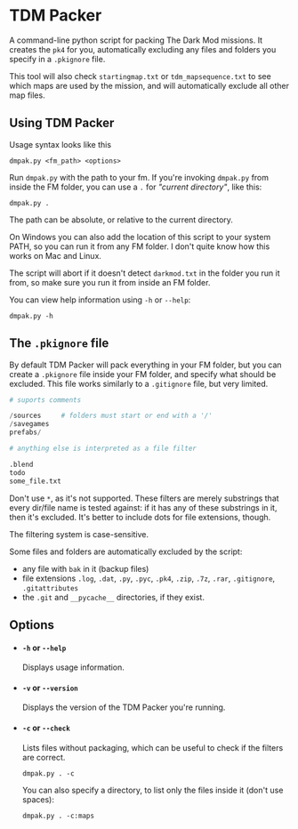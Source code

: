 # TDM Packer

A command-line python script for packing The Dark Mod missions. It creates the `pk4` for you, automatically excluding any files and folders you specify in a `.pkignore` file.

This tool will also check `startingmap.txt` or `tdm_mapsequence.txt` to see which maps are used by the mission, and will automatically exclude all other map files.

## Using TDM Packer
Usage syntax looks like this
```
dmpak.py <fm_path> <options>
```

Run `dmpak.py` with the path to your fm. If you're invoking `dmpak.py` from inside the FM folder, you can use a `.` for *"current directory"*, like this:
```
dmpak.py .
```
The path can be absolute, or relative to the current directory.

On Windows you can also add the location of this script to your system PATH, so you can run it from any FM folder. I don't quite know how this works on Mac and Linux.

The script will abort if it doesn't detect `darkmod.txt` in the folder you run it from, so make sure you run it from inside an FM folder.

You can view help information using `-h` or `--help`:
```
dmpak.py -h
```

## The `.pkignore` file

By default TDM Packer will pack everything in your FM folder, but you can create a `.pkignore` file inside your FM folder, and specify what should be excluded. This file works similarly to a `.gitignore` file, but very limited.

```py
# suports comments

/sources     # folders must start or end with a '/'
/savegames
prefabs/

# anything else is interpreted as a file filter

.blend       
todo
some_file.txt
```

Don't use `*`, as it's not supported. These filters are merely substrings that every dir/file name is tested against: if it has any of these substrings in it, then it's excluded. It's better to include dots for file extensions, though.

The filtering system is case-sensitive.

Some files and folders are automatically excluded by the script:
- any file with `bak` in it (backup files)
- file extensions `.log`, `.dat`, `.py`, `.pyc`, `.pk4`, `.zip`, `.7z`, `.rar`, `.gitignore`, `.gitattributes`
- the `.git` and `__pycache__` directories, if they exist.


## Options

- #### `-h` or `--help`
	Displays usage information.

- #### `-v` or `--version`
	Displays the version of the TDM Packer you're running.

- #### `-c` or `--check`
	Lists files without packaging, which can be useful to check if the filters are correct.
	```
	dmpak.py . -c
	```
	You can also specify a directory, to list only the files inside it (don't use spaces):
	```
	dmpak.py . -c:maps
	```
